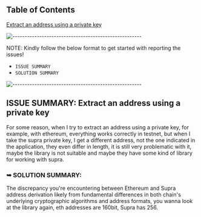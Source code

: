 ## Table of Contents
[Extract an address using a private key](#issue-summary-extract-an-address-using-a-private-key)

![-----------------------------------------------------](https://raw.githubusercontent.com/andreasbm/readme/master/assets/lines/rainbow.png)

NOTE: Kindly follow the below format to get started with reporting the issues!
- `ISSUE SUMMARY`
- `SOLUTION SUMMARY`

![-----------------------------------------------------](https://raw.githubusercontent.com/andreasbm/readme/master/assets/lines/rainbow.png)

## ISSUE SUMMARY: Extract an address using a private key

For some reason, when I try to extract an address using a private key, for example, with ethereum, everything works correctly in testnet, but when I take the supra private key, I get a different address, not the one indicated in the application, they even differ in length, it is still very problematic with it, maybe the library is not suitable and maybe they have some kind of library for working with supra.

### ➥ SOLUTION SUMMARY: 
The discrepancy you're encountering between Ethereum and Supra address derivation likely from fundamental differences in both chain's underlying cryptographic algorithms and address formats, you wanna look at the library again, eth addresses are 160bit, Supra has 256.
